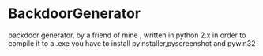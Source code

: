 # BackdoorGenerator
backdoor generator, by a friend of mine , written in python 2.x
in order to compile it to a .exe you have to install pyinstaller,pyscreenshot and pywin32
